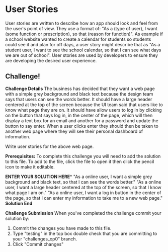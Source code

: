 # User Stories
User stories are written to describe how an app should look and feel from the user's point of view. They use a format of: "As a (type of user), I want (some function or prescription), so that (reason for function)".
As example if a school website wanted to create a calendar for students so students could see it and plan for off days, a user story might describe that as "As a student user, I want to see the school calendar, so that I can see what days we are out of school". User stories are used by developers to ensure they are developing the desired user experience.

## Challenge!

**Challenge Details**
The business has decided that they want a web page with a simple grey background and black text because the design team says that users can see the words better. It should have a large header centered at the top of the screen because the UI team said that users like to know what page they are on. It should have allow users to log in by clicking on the button that says log in, in the center of the page, which will then display a text box for an email and another for a password and update the button to say enter. When a user clicks enter they should then be taken to another web page where they will see their personal dashboard of information.

Write user stories for the above web page.

**Prerequisites:**
To complete this challenge you will need to add the solution to this file. To add to the file, click the file to open it then click the pencil icon to make it editable.

**ENTER YOUR SOLUTION HERE***
"As a online user, I want a simple grey background and black text, so that I can see the words better."
"As a online user, I want a large header centered at the top of the screen, so that I know what page I am on."
"As a online user, I want a log in button in the center of the page, so that I can enter my information to take me to a new web page."
**Solution End**


**Challenge Submission**
When you've completed the challenge commit your solution by:
1. Commit the changes you have made to this file.
2. Type "testing" in the top box double check that you are committing to your "challenges_op0" branch.
3. Click "Commit changes"
